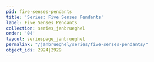```yaml
---
pid: five-senses-pendants
title: 'Series: Five Senses Pendants'
label: Five Senses Pendants
collection: series_janbrueghel
order: '04'
layout: seriespage_janbrueghel
permalink: "/janbrueghel/series/five-senses-pendants/"
object_ids: 2924|2929
---
```

